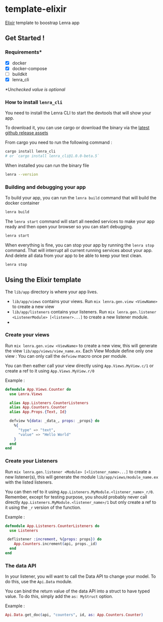 # template-elixir
[Elixir](https://github.com/elixir-lang/elixir) template to boostrap Lenra app

## Get Started !

### Requirements*

- [x] docker
- [x] docker-compose
- [ ] buildkit
- [x] lenra_cli

_*Unchecked value is optional_


### How to install `lenra_cli`

You need to install the Lenra CLI to start the devtools that will show your app.

To download it, you can use cargo or download the binary via the [latest github release assets](https://github.com/lenra-io/lenra_cli/releases)

From cargo you need to run the following command :

```bash
cargo install lenra_cli
# or `cargo install lenra_cli@1.0.0-beta.5`
```

When installed you can run the binary file

```bash
lenra --version
```

### Building and debugging your app

To build your app, you can run the `lenra build` command that will build the docker container
```bash
lenra build
```

The `lenra start` command will start all needed services to make your app ready and then open your browser so you can start debugging.

```bash
lenra start
```

When everything is fine, you can stop your app by running the `lenra stop` command. That will interrupt all current running services about your app. And delete all data from your app to be able to keep your test clean.

```bash
lenra stop
```


## Using the Elixir template

The `lib/app` directory is where your app lives.
- `lib/app/views` contains your views. Run `mix lenra.gen.view <ViewName>` to create a new view
- `lib/app/listeners` contains your listeners. Run `mix lenra.gen.listener <ListenerModule> [<listener>...]` to create a new listener module.
- 

### Create your views
Run `mix lenra.gen.view <ViewName>` to create a new view, this will generate the view `lib/app/views/view_name.ex`.
Each View Module define only one view : You can only call the `defview` macro once per module.

You can then eather call your view directly using `App.Views.MyView.c/1` or create a ref to it using `App.Views.MyView.r/0`

Example : 
```elixir
defmodule App.Views.Counter do
  use Lenra.Views

  alias App.Listeners.CounterListeners
  alias App.Counters.Counter
  alias App.Props.{Text, Id}

  defview %{data: _data_, props: _props} do
    %{
      "type" => "text",
      "value" => "Hello World"
    }
  end
end
```

### Create your Listeners
Run `mix lenra.gen.listener <Module> [<listener_name>...]` to create a new listener(s), this will generate the module `lib/app/views/module_name.ex` with the listed listeners.


You can then ref to it using `App.Listeners.MyModule.<listener_name>_r/0`.
Remember, except for testing purpose, you should probably never call directly `App.Listeners.MyModule.<listener_name>/1` but only create a ref to it using the `_r` version of the function.

Example :
```elixir
defmodule App.Listeners.CounterListeners do
  use Listeners

 deflistener :increment, %{props: props}) do
    App.Counters.increment(api, props._id)
  end
end
```

### The data API 
In your listener, you will want to call the Data API to change your model.
To do this, use the `Api.Data` module.

You can bind the return value of the data API into a struct to have typed value. To do this, simply add the `as: MyStruct` option.

Example : 
```elixir
Api.Data.get_doc(api, "counters", id, as: App.Counters.Counter)
```